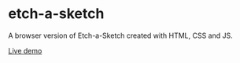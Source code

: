 # etch-a-sketch

A browser version of Etch-a-Sketch created with HTML, CSS and JS.

[Live demo](https://confett0.github.io/etch-a-sketch/)
